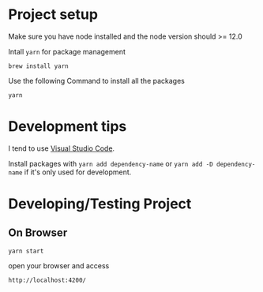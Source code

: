 # Project setup

Make sure you have node installed and the node version should >= 12.0

Intall `yarn` for package management

`brew install yarn`

Use the following Command to install all the packages

`yarn`

# Development tips

I tend to use [Visual Studio Code](https://code.visualstudio.com).

Install packages with `yarn add dependency-name` or
`yarn add -D dependency-name` if it's only used for development.

# Developing/Testing Project

## On Browser

`yarn start`

open your browser and access

`http://localhost:4200/`
